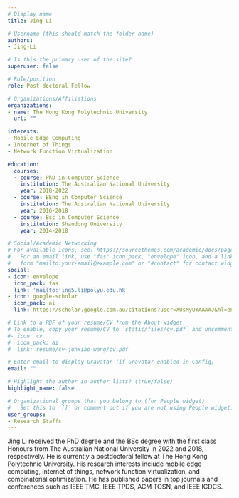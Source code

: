 ```yaml
---
# Display name
title: Jing Li

# Username (this should match the folder name)
authors:
- Jing-Li

# Is this the primary user of the site?
superuser: false

# Role/position
role: Post-doctoral Fellow

# Organizations/Affiliations
organizations:
- name: The Hong Kong Polytechnic University
  url: ""

interests:
- Mobile Edge Computing
- Internet of Things
- Network Function Virtualization

education:
  courses:
  - course: PhD in Computer Science
    institution: The Australian National University
    year: 2018-2022
  - course: BEng in Computer Science
    institution: The Australian National University
    year: 2016-2018
  - course: Bsc in Computer Science
    institution: Shandong University
    year: 2014-2018

# Social/Academic Networking
# For available icons, see: https://sourcethemes.com/academic/docs/page-builder/#icons
#   For an email link, use "fas" icon pack, "envelope" icon, and a link in the
#   form "mailto:your-email@example.com" or "#contact" for contact widget.
social:
- icon: envelope
  icon_pack: fas
  link: 'mailto:jing5.li@polyu.edu.hk'
- icon: google-scholar
  icon_pack: ai
  link: https://scholar.google.com.au/citations?user=XUsMyUYAAAAJ&hl=en

# Link to a PDF of your resume/CV from the About widget.
# To enable, copy your resume/CV to `static/files/cv.pdf` and uncomment the lines below.
#- icon: cv
#  icon_pack: ai
#  link: resume/cv-junxiao-wang/cv.pdf

# Enter email to display Gravatar (if Gravatar enabled in Config)
email: ""

# Highlight the author in author lists? (true/false)
highlight_name: false

# Organizational groups that you belong to (for People widget)
#   Set this to `[]` or comment out if you are not using People widget.
user_groups:
- Research Staffs
---
```


Jing Li received the PhD degree and the BSc degree with the first class Honours from The Australian National University in 2022 and 2018, respectively. He is currently a postdoctoral fellow at The Hong Kong Polytechnic University. His research interests include mobile edge computing, internet of things, network function virtualization, and combinatorial optimization. He has published papers in top journals and conferences such as IEEE TMC, IEEE TPDS, ACM TOSN, and IEEE ICDCS.

